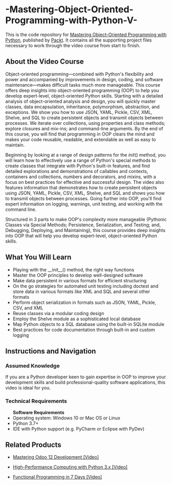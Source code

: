 # -Mastering-Object-Oriented-Programming-with-Python-V-
This is the code repository for [Mastering Object-Oriented Programming with Python]( https://www.packtpub.com/programming/mastering-object-oriented-programming-with-python-video), published by [Packt](https://github.com/PacktPublishing/-Mastering-Object-Oriented-Programming-with-Python-V-). It contains all the supporting project files necessary to work through the video course from start to finish.
## About the Video Course
Object-oriented programming—combined with Python's flexibility and power and accompanied by improvements in design, coding, and software maintenance—makes difficult tasks much more manageable. This course offers deep insights into object-oriented programming (OOP) to help you develop expert-level, object-oriented Python skills. 
Starting with a detailed analysis of object-oriented analysis and design, you will quickly master classes, data encapsulation, inheritance, polymorphism, abstraction, and exceptions. We show you how to use JSON, YAML, Pickle, CSV, XML, Shelve, and SQL to create persistent objects and transmit objects between processes. We iterate over collections, using properties and class methods; explore closures and mix-ins; and command-line arguments.
By the end of this course, you will find that programming in OOP clears the mind and makes your code reusable, readable, and extendable as well as easy to maintain.

Beginning by looking at a range of design patterns for the _init_() method, you will learn how to effectively use a range of Python's special methods to create classes that integrate with Python's built-in features, and find detailed explorations and demonstrations of callables and contexts, containers and collections, numbers and decorators, and mixins, with a focus on best practices for effective and successful design. The video also features information that demonstrates how to create persistent objects using JSON, YAML, Pickle, CSV, XML, Shelve, and SQL and shows you how to transmit objects between processes. Going further into OOP, you'll find expert information on logging, warnings, unit testing, and working with the command line.

Structured in 3 parts to make OOP's complexity more manageable (Pythonic Classes via Special Methods; Persistence, Serialization, and Testing; and, Debugging, Deploying, and Maintaining), this course provides deep insights into OOP that will help you develop expert-level, object-oriented Python skills.

<H2>What You Will Learn</H2>
<DIV class=book-info-will-learn-text>
<UL>
<LI> Playing with the __init__() method, the right way <SPAN style="BACKGROUND-COLOR: transparent"> functions</SPAN> 
<LI> Master the OOP principles to develop well-designed software
<LI> Make data persistent in various formats for efficient structuring
<LI> On the go strategies for automated unit testing including doctest and store data in various formats like XML and SQL and several other formats
<LI> Perform object serialization in formats such as JSON, YAML, Pickle, CSV, and XML
<LI> Reuse classes via a modular coding design
<LI> Employ the Shelve module as a sophisticated local database
<LI> Map Python objects to a SQL database using the built-in SQLite module
<LI> Best practices for code documentation through built-in and custom logging </LI></UL></DIV>

## Instructions and Navigation
### Assumed Knowledge
If you are a Python developer keen to gain expertise in OOP to improve your development skills and build professional-quality software applications, this video is ideal for you.
### Technical Requirements

<UL>
<B> Software Requirements </B>
<LI> Operating system: Windows 10 or Mac OS or Linux
<LI> Python 3.7+
<LI> IDE with Python support (e.g. PyCharm or Eclipse with PyDev) </LI> </UL>



## Related Products
* [Mastering Odoo 12 Development [Video]](https://www.packtpub.com/business/mastering-odoo-12-development-video?utm_source=github&utm_medium=repository&utm_campaign=9781789139280)

* [High-Performance Computing with Python 3.x [Video]](https://www.packtpub.com/application-development/high-performance-computing-python-3x-video?utm_source=github&utm_medium=repository&utm_campaign=9781789956252)

* [Functional Programming in 7 Days [Video]](https://www.packtpub.com/application-development/functional-programming-7-days-video?utm_source=github&utm_medium=repository&utm_campaign=9781788990295)
